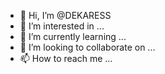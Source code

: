 - 👋 Hi, I’m @DEKARESS
- 👀 I’m interested in ...
- 🌱 I’m currently learning ...
- 💞️ I’m looking to collaborate on ...
- 📫 How to reach me ...

<!---
DEKARESS/DEKARESS is a ✨ special ✨ repository because its `README.md` (this file) appears on your GitHub profile.
You can click the Preview link to take a look at your changes.
--->
